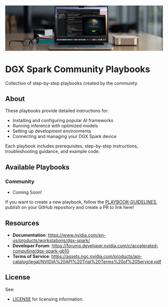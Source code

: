 <p align="center">
  <img src="../src/images/dgx-spark-banner.png" alt="NVIDIA DGX Spark"/>
</p>

# DGX Spark Community Playbooks

Collection of step-by-step playbooks created by the community.

## About

These playbooks provide detailed instructions for:
- Installing and configuring popular AI frameworks
- Running inference with optimized models
- Setting up development environments
- Connecting and managing your DGX Spark device

Each playbook includes prerequisites, step-by-step instructions, troubleshooting guidance, and example code.

## Available Playbooks

### Community

- Coming Soon!


If you want to create a new playbook, follow the [PLAYBOOK-GUIDELINES](PLAYBOOK-GUIDELINES.md), publish on your GitHub repository and create a PR to link here!

## Resources

- **Documentation**: https://www.nvidia.com/en-us/products/workstations/dgx-spark/
- **Developer Forum**: https://forums.developer.nvidia.com/c/accelerated-computing/dgx-spark-gb10
- **Terms of Service**: https://assets.ngc.nvidia.com/products/api-catalog/legal/NVIDIA%20API%20Trial%20Terms%20of%20Service.pdf

## License

See:
- [LICENSE](../LICENSE) for licensing information.
